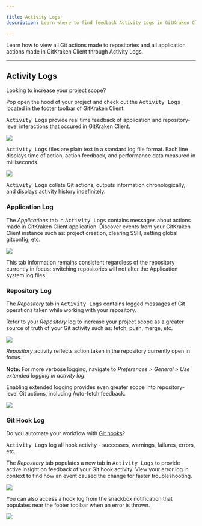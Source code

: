 ```yaml
---

title: Activity Logs 
description: Learn where to find feedback Activity Logs in GitKraken Client.

---
```


Learn how to view all Git actions made to repositories and all application actions made in GitKraken Client through Activity Logs.

***

## Activity Logs 

Looking to increase your project scope?

Pop open the hood of your project and check out the <kbd>Activity Logs</kbd> located in the footer toolbar of GitKraken Client.

<kbd>Activity Logs</kbd> provide real time feedback of application and repository-level interactions that occured in GitKraken Client.

<img src='/img/documentation/repositories/activity.gif' class='img-bordered img-responsive center'>

<kbd>Activity Logs</kbd> files are plain text in a standard log file format. Each line displays time of action, action feedback, and performance data measured in milliseconds.

<img src='/img/documentation/repositories/data-line.png' srcset='/img/documentation/repositories/data-line@2x.png 2x' class='img-bordered img-responsive center'>

<kbd>Activity Logs</kbd> collate Git actions, outputs information chronologically, and displays activity history indefinitely.

### Application Log

The *Applications* tab in <kbd>Activity Logs</kbd> contains messages about actions made in GitKraken Client application. Discover events from your GitKraken Client instance such as: project creation, clearing SSH, setting global gitconfig, etc.

<img src='/img/documentation/repositories/app-level.png' srcset='/img/documentation/repositories/app-level@2x.png 2x' class='img-bordered img-responsive center'>

This tab information remains consistent regardless of the repository currently in focus: switching repositories will not alter the Application system log files. 

### Repository Log 

The *Repository* tab in <kbd>Activity Logs</kbd> contains logged messages of Git operations taken while working with your repository. 

Refer to your *Repository* log to increase your project scope as a greater source of truth of your Git activity such as: fetch, push, merge, etc.

<img src='/img/documentation/repositories/repository-level.png' srcset='/img/documentation/repositories/repository-level@2x.png 2x' class='img-bordered img-responsive center'>

*Repository* activity reflects action taken in the repository currently open in focus. 

<div class='callout callout--warning'>
    <p><strong>Note:</strong> 
    For more verbose logging, navigate to <em>Preferences > General > Use extended logging in activity log</em>.
 </p>
</div>

Enabling extended logging provides even greater scope into repository-level Git actions, including Auto-fetch feedback. 

<img src='/img/documentation/repositories/extended.png' srcset='/img/documentation/repositories/extended@2x.png 2x' class='img-bordered img-responsive center'>

### Git Hook Log

Do you automate your workflow with <a href= "/working-with-repositories/githooks/"> Git hooks</a>? 

<kbd>Activity Logs</kbd> log all hook activity - successes, warnings, failures, errors, etc.

The *Repository* tab populates a new tab in <kbd>Activity Logs</kbd> to provide active insight on feedback of your Git hook activity. View your error log in context to find how an event caused the change for faster troubleshooting. 

<img src='/img/documentation/repositories/githook-log.gif' class='img-bordered img-responsive center'>

You can also access a hook log from the snackbox notification that populates near the footer toolbar when an error is thrown.

<img src='/img/documentation/repositories/snackbox-error.png' srcset='/img/documentation/repositories/snackbox-error@2x.png 2x' class='img-bordered img-responsive center'>

